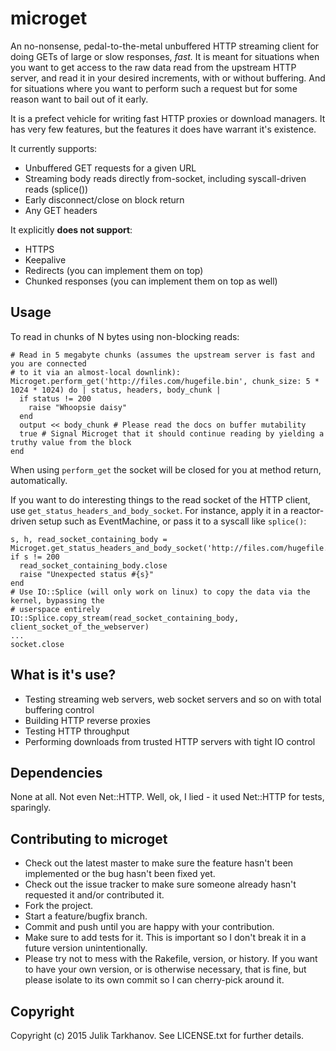 # microget

An no-nonsense, pedal-to-the-metal unbuffered HTTP streaming client for doing GETs of large or slow responses, _fast._
It is meant for situations when you want to get access to the raw data read from the upstream HTTP server,
and read it in your desired increments, with or without buffering. And for situations where you want to
perform such a request but for some reason want to bail out of it early.

It is a prefect vehicle for writing fast HTTP proxies or download managers. It has very few features, but
the features it does have warrant it's existence.

It currently supports:

* Unbuffered GET requests for a given URL
* Streaming body reads directly from-socket, including syscall-driven reads (splice())
* Early disconnect/close on block return
* Any GET headers

It explicitly __does not support__:

* HTTPS
* Keepalive
* Redirects (you can implement them on top)
* Chunked responses (you can implement them on top as well)

## Usage

To read in chunks of N bytes using non-blocking reads:

    # Read in 5 megabyte chunks (assumes the upstream server is fast and you are connected
    # to it via an almost-local downlink):
    Microget.perform_get('http://files.com/hugefile.bin', chunk_size: 5 * 1024 * 1024) do | status, headers, body_chunk |
      if status != 200
        raise "Whoopsie daisy"
      end
      output << body_chunk # Please read the docs on buffer mutability
      true # Signal Microget that it should continue reading by yielding a truthy value from the block
    end

When using `perform_get` the socket will be closed for you at method return, automatically.
  
If you want to do interesting things to the read socket of the HTTP client, use `get_status_headers_and_body_socket`.
For instance, apply it in a reactor-driven setup such as EventMachine, or pass it to a syscall like `splice()`:

    s, h, read_socket_containing_body = Microget.get_status_headers_and_body_socket('http://files.com/hugefile.bin')
    if s != 200
      read_socket_containing_body.close
      raise "Unexpected status #{s}"
    end
    # Use IO::Splice (will only work on linux) to copy the data via the kernel, bypassing the
    # userspace entirely
    IO::Splice.copy_stream(read_socket_containing_body, client_socket_of_the_webserver)
    ...
    socket.close

## What is it's use?

* Testing streaming web servers, web socket servers and so on  with total buffering control
* Building HTTP reverse proxies
* Testing HTTP throughput
* Performing downloads from trusted HTTP servers with tight IO control

## Dependencies

None at all. Not even Net::HTTP. Well, ok, I lied - it used Net::HTTP for tests, sparingly.

## Contributing to microget
 
* Check out the latest master to make sure the feature hasn't been implemented or the bug hasn't been fixed yet.
* Check out the issue tracker to make sure someone already hasn't requested it and/or contributed it.
* Fork the project.
* Start a feature/bugfix branch.
* Commit and push until you are happy with your contribution.
* Make sure to add tests for it. This is important so I don't break it in a future version unintentionally.
* Please try not to mess with the Rakefile, version, or history. If you want to have your own version, or is otherwise necessary, that is fine, but please isolate to its own commit so I can cherry-pick around it.

## Copyright

Copyright (c) 2015 Julik Tarkhanov. See LICENSE.txt for
further details.

